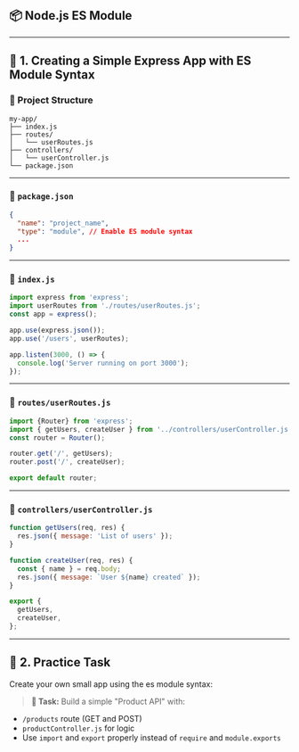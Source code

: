 ## 📦 Node.js ES Module

---

## 📂 1. Creating a Simple Express App with ES Module Syntax



### 📁 Project Structure

```
my-app/
├── index.js
├── routes/
│   └── userRoutes.js
├── controllers/
│   └── userController.js
└── package.json
```
---
### 📄 `package.json`

```json
{
  "name": "project_name",
  "type": "module", // Enable ES module syntax
  ...
}

```

---

### 📄 `index.js`

```js
import express from 'express';
import userRoutes from './routes/userRoutes.js';
const app = express();

app.use(express.json());
app.use('/users', userRoutes);

app.listen(3000, () => {
  console.log('Server running on port 3000');
});
```

---

### 📄 `routes/userRoutes.js`

```js
import {Router} from 'express';
import { getUsers, createUser } from '../controllers/userController.js';
const router = Router();

router.get('/', getUsers);
router.post('/', createUser);

export default router;
```

---

### 📄 `controllers/userController.js`

```js
function getUsers(req, res) {
  res.json({ message: 'List of users' });
}

function createUser(req, res) {
  const { name } = req.body;
  res.json({ message: `User ${name} created` });
}

export {
  getUsers,
  createUser,
};
```

---

## 🔁 2. Practice Task

Create your own small app using the es module syntax:

> **📝 Task:** Build a simple "Product API" with:

* `/products` route (GET and POST)
* `productController.js` for logic
* Use `import` and `export` properly instead of `require` and `module.exports`
